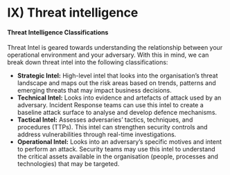 # IX) Threat intelligence

#### Threat Intelligence Classifications





Threat Intel is geared towards understanding the relationship between your operational environment and your adversary. With this in mind, we can break down threat intel into the following classifications:&#x20;

* **Strategic Intel:** High-level intel that looks into the organisation’s threat landscape and maps out the risk areas based on trends, patterns and emerging threats that may impact business decisions.
* **Technical Intel:** Looks into evidence and artefacts of attack used by an adversary. Incident Response teams can use this intel to create a baseline attack surface to analyse and develop defence mechanisms.
* **Tactical Intel:** Assesses adversaries’ tactics, techniques, and procedures (TTPs). This intel can strengthen security controls and address vulnerabilities through real-time investigations.
* **Operational Intel:** Looks into an adversary’s specific motives and intent to perform an attack. Security teams may use this intel to understand the critical assets available in the organisation (people, processes and technologies) that may be targeted.
